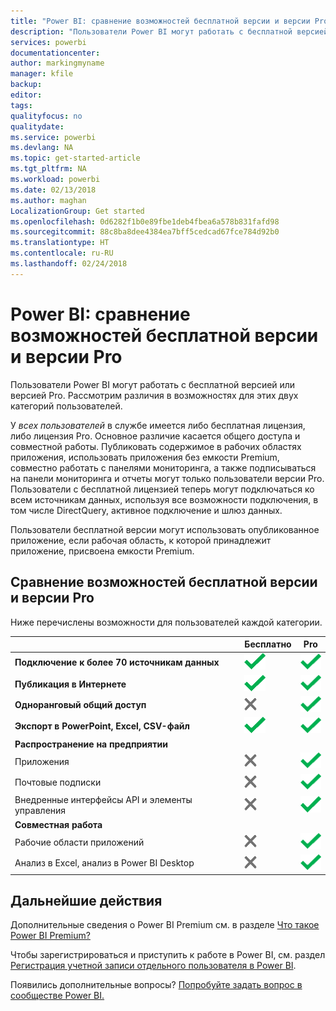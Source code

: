 ```yaml
---
title: "Power BI: сравнение возможностей бесплатной версии и версии Pro"
description: "Пользователи Power BI могут работать с бесплатной версией или версией Pro. Рассмотрим различия в возможностях для этих двух категорий пользователей."
services: powerbi
documentationcenter: 
author: markingmyname
manager: kfile
backup: 
editor: 
tags: 
qualityfocus: no
qualitydate: 
ms.service: powerbi
ms.devlang: NA
ms.topic: get-started-article
ms.tgt_pltfrm: NA
ms.workload: powerbi
ms.date: 02/13/2018
ms.author: maghan
LocalizationGroup: Get started
ms.openlocfilehash: 0d6282f1b0e89fbe1deb4fbea6a578b831fafd98
ms.sourcegitcommit: 88c8ba8dee4384ea7bff5cedcad67fce784d92b0
ms.translationtype: HT
ms.contentlocale: ru-RU
ms.lasthandoff: 02/24/2018
---
```

# <a name="power-bi-free-vs-pro"></a>Power BI: сравнение возможностей бесплатной версии и версии Pro
Пользователи Power BI могут работать с бесплатной версией или версией Pro. Рассмотрим различия в возможностях для этих двух категорий пользователей.

У *всех пользователей* в службе имеется либо бесплатная лицензия, либо лицензия Pro. Основное различие касается общего доступа и совместной работы. Публиковать содержимое в рабочих областях приложения, использовать приложения без емкости Premium, совместно работать с панелями мониторинга, а также подписываться на панели мониторинга и отчеты могут только пользователи версии Pro. Пользователи с бесплатной лицензией теперь могут подключаться ко всем источникам данных, используя все возможности подключения, в том числе DirectQuery, активное подключение и шлюз данных.

Пользователи бесплатной версии могут использовать опубликованное приложение, если рабочая область, к которой принадлежит приложение, присвоена емкости Premium.

## <a name="free-vs-pro-comparison"></a>Сравнение возможностей бесплатной версии и версии Pro
Ниже перечислены возможности для пользователей каждой категории.

|  | Бесплатно | Pro |
| --- | --- | --- |
| **Подключение к более 70 источникам данных** |![](media/service-free-vs-pro/available.png "Доступно") |![](media/service-free-vs-pro/available.png "Доступно") |
| **Публикация в Интернете** |![](media/service-free-vs-pro/available.png "Доступно") |![](media/service-free-vs-pro/available.png "Доступно") |
| **Одноранговый общий доступ** |![](media/service-free-vs-pro/not-available.png "Недоступно") |![](media/service-free-vs-pro/available.png "Доступно") |
| **Экспорт в PowerPoint, Excel, CSV-файл** |![](media/service-free-vs-pro/available.png "Доступно") |![](media/service-free-vs-pro/available.png "Доступно") |
| **Распространение на предприятии** | | |
| Приложения |![](media/service-free-vs-pro/not-available.png "Недоступно") |![](media/service-free-vs-pro/available.png "Доступно") |
| Почтовые подписки |![](media/service-free-vs-pro/not-available.png "Недоступно") |![](media/service-free-vs-pro/available.png "Доступно") |
| Внедренные интерфейсы API и элементы управления |![](media/service-free-vs-pro/not-available.png "Недоступно") |![](media/service-free-vs-pro/available.png "Доступно") |
| **Совместная работа** | | |
| Рабочие области приложений |![](media/service-free-vs-pro/not-available.png "Недоступно") |![](media/service-free-vs-pro/available.png "Доступно") |
| Анализ в Excel, анализ в Power BI Desktop |![](media/service-free-vs-pro/not-available.png "Недоступно") |![](media/service-free-vs-pro/available.png "Доступно") |

## <a name="next-steps"></a>Дальнейшие действия
Дополнительные сведения о Power BI Premium см. в разделе [Что такое Power BI Premium?](service-premium.md)

Чтобы зарегистрироваться и приступить к работе в Power BI, см. раздел [Регистрация учетной записи отдельного пользователя в Power BI](service-self-service-signup-for-power-bi.md).

Появились дополнительные вопросы? [Попробуйте задать вопрос в сообществе Power BI.](https://community.powerbi.com/)

